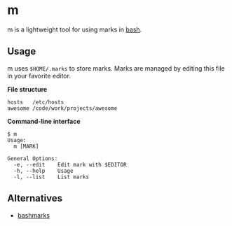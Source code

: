 # m
m is a lightweight tool for using marks in
[bash](http://en.wikipedia.org/wiki/Bash_(Unix_shell)).


## Usage
m uses `$HOME/.marks` to store marks. Marks are managed by editing this file in
your favorite editor.

**File structure**

    hosts   /etc/hosts
    awesome /code/work/projects/awesome

**Command-line interface**

    $ m
    Usage:
      m [MARK]

    General Options:
      -e, --edit    Edit mark with $EDITOR
      -h, --help    Usage
      -l, --list    List marks

## Alternatives

  * [bashmarks](https://github.com/huyng/bashmarks)
